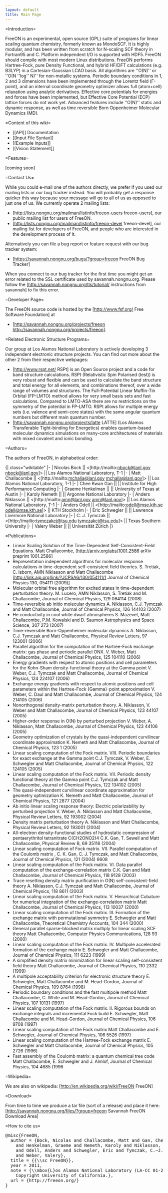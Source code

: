 ```yaml
---
layout: default
title: Main Page
---
```


=Introduction=

FreeON is an experimental, open source (GPL) suite of programs for linear scaling quantum chemistry, formerly known as MondoSCF. It is highly modular, and has been written from scratch for N-scaling SCF theory in Fortran95 and C. Platform independent I/O is supported with HDF5. FreeON should compile with most modern Linux distributions. FreeON performs Hartree-Fock, pure Density Functional, and hybrid HF/DFT calculations (e.g. B3LYP) in a Cartesian-Gaussian LCAO basis. All algorithms are ''O(N)'' or ''O(N ''log'' N)'' for non-metallic systems. Periodic boundary conditions in 1, 2 and 3 dimensions have been implemented through the Lorentz field (Γ-point), and an internal coordinate geometry optimizer allows full (atom+cell) relaxation using analytic derivatives. Effective core potentials for energies and forces have been implemented, but Effective Core Potential (ECP) lattice forces do not work yet. Advanced features include ''O(N)'' static and dynamic response, as well as time reversible Born Oppenheimer Molecular Dynamics (MD).

=Content of this wiki=

* [[API]] Documentation
* [[Input File Syntax]]
* [[Example Inputs]]
* [[Vision Statement]]

=Features=

[coming soon]

=Contact Us=

While you could e-mail one of the authors directly, we prefer if you used our mailing lists or our bug tracker instead. You will probably get a response quicker this way because your message will go to all of us as opposed to just one of us. We currently operate 2 mailing lists:

* [http://lists.nongnu.org/mailman/listinfo/freeon-users freeon-users], our public mailing list for users of FreeON.
* [http://lists.nongnu.org/mailman/listinfo/freeon-devel freeon-devel], our mailing list for developers of FreeON, and people who are interested in the development process of it.

Alternatively you can file a bug report or feature request with our bug tracker system:

* [https://savannah.nongnu.org/bugs/?group=freeon FreeON Bug Tracker]

When you connect to our bug tracker for the first time you might get an error related to the SSL certificate used by savannah.nongnu.org. Please follow the [http://savannah.nongnu.org/tls/tutorial/ instructions from savannah] to fix this error.

=Developer Page=

The FreeON source code is hosted by the [http://www.fsf.org/ Free Software Foundation] at

* [http://savannah.nongnu.org/projects/freeon http://savannah.nongnu.org/projects/freeon].

=Related Electronic Structure Programs=

Our group at Los Alamos National Laboratory is actively developing 3 independent electronic structure projects. You can find out more about the other 2 from their respective webpages:

* [http://www.rspt.net/ RSPt] is an Open Source project and a code for band structure calculations. RSPt (Relativistic Spin Polarised (test)) is very robust and flexible and can be used to calculate the band structure and total energy for all elements, and combinations thereof, over a wide range of volumes and structures. The Full-Potential Linear Muffin-Tin Orbital (FP-LMTO) method allows for very small basis sets and fast calculations. Compared to LMTO-ASA there are no restrictions on the symmetry of the potential in FP-LMTO. RSPt allows for multiple energy sets (i.e. valence and semi-core states) with the same angular quantum numbers but different main quantum number.
* [http://savannah.nongnu.org/projects/latte LATTE] (Los Alamos Transferable Tight-binding for Energetics) enables quantum-based molecular dynamics simulations on many-core architectures of materials with mixed covalent and ionic bonding.

=Authors=


The authors of FreeON, in alphabetical order:

{| class="wikitable"
|-
| Nicolas Bock || <[http://mailto:nbock@lanl.gov nbock@lanl.gov]> || Los Alamos National Laboratory, T-1
|-
| Matt Challacombe || <[http://mailto:mchalla@lanl.gov mchalla@lanl.gov]> || Los Alamos National Laboratory, T-1
|-
| Chee Kwan Gan || || Institute for High Performance Computing
|-
| Graeme Henkelman || || University of Texas at Austin
|-
| Karoly Nemeth || || Argonne National Laboratory
|-
| Anders Niklasson || <[http://mailto:amn@lanl.gov amn@lanl.gov]> || Los Alamos National Laboratory, T-1
|-
| Anders Odell || <[http://mailto:odell@mse.kth.se odell@mse.kth.se]> || KTH Stockholm
|-
| Eric Schwegler || || Lawrence Livermore National Laboratory
|-
| C. J. Tymczak || <[http://mailto:tymczakcj@tsu.edu tymczakcj@tsu.edu]> || Texas Southern University
|-
| Valery Weber || || Universität Zürich
|}

=Publications=

* Linear Scaling Solution of the Time-Dependent Self-Consistent-Field Equations. Matt Challacombe, [http://arxiv.org/abs/1001.2586 arXiv preprint 1001.2586]
* Representation independent algorithms for molecular response calculations in time-dependent self-consistent field theories. S. Tretiak, C. Isborn, AMN Niklasson and Matt Challacombe [http://link.aip.org/link/?JCPSA6/130/054111/1 Journal of Chemical Physics 130, 054111 (2009)]
* Molecular orbital free algorithm for excited states in time-dependent perturbation theory. M. Lucero, AMN Niklasson, S. Tretiak and M. Challacombe, Journal of Chemical Physics, 129 064114 (2008)
* Time-reversible ab initio molecular dynamics A. Niklasson, C.J. Tymczak and Matt Challacombe, Journal of Chemical Physics, 126 144103 (2007)
* He conductivity in cool white dwarf atmospheres S. Mazevet, Matt Challacombe, P.M. Kowalski and D. Saumon Astrophysics and Space Science, 307 273 (2007)
* Time-reversible Born-Oppenheimer molecular dynamics A. Niklasson, C.J. Tymczak and Matt Challacombe, Physical Review Letters, 97 123001 (2006)
* Parallel algorithm for the computation of the Hartree-Fock exchange matrix: gas phase and periodic parallel ONX. V. Weber, Matt Challacombe, Journal of Chemical Physics, 125 104110 (2006)
* Energy gradients with respect to atomic positions and cell parameters for the Kohn-Sham density-functional theory at the Gamma point V. Weber, C.J. Tymczak and Matt Challacombe, Journal of Chemical Physics, 124 224107 (2006)
* Exchange energy gradients with respect to atomic positions and cell parameters within the Hartree-Fock {Gamma}-point approximation V. Weber, C. Daul and Matt Challacombe, Journal of Chemical Physics, 124 214105 (2006)
* Nonorthogonal density-matrix perturbation theory. A. Niklasson, V. Weber and Matt Challacombe, Journal of Chemical Physics, 123 44107 (2005)
* Higher-order response in O(N) by perturbed projection V. Weber, A. Niklasson, Matt Challacombe, Journal of Chemical Physics, 123 44106 (2005)
* Geometry optimization of crystals by the quasi-independent curvilinear coordinate approximation K. Nemeth and Matt Challacombe, Journal of Chemical Physics, 123 1 (2005)
* Linear scaling computation of the Fock matrix. VIII. Periodic boundaries for exact exchange at the Gamma point C.J. Tymczak, V. Weber, E. Schwegler and Matt Challacombe, Journal of Chemical Physics, 122 124105 (2005)
* Linear scaling computation of the Fock matrix. VII. Periodic density functional theory at the Gamma point C.J. Tymczak and Matt Challacombe, Journal of Chemical Physics, 122 134102 (2005)
* The quasi-independent curvilinear coordinate approximation for geometry optimization K. Nemeth and Matt Challacombe, Journal of Chemical Physics, 121 2877 (2004)
* Ab initio linear scaling response theory: Electric polarizability by perturbed projection V. Weber, A. Niklasson and Matt Challacombe, Physical Review Letters, 92 193002 (2004)
* Density matrix perturbation theory A. Niklasson and Matt Challacombe, Physical Review Letters, 92 193001 (2004)
* All-electron density-functional studies of hydrostatic compression of pentaerythritol tetranitrate C(CH2ONO2)4 C.K. Gan, T. Sewell and Matt Challacombe, Physical Review B, 69 35116 (2004)
* Linear scaling computation of Fock matrix. VII. Parallel computation of the Coulomb matrix , C. K. Gan, C. J. Tymczak, and Matt Challacombe, Journal of Chemical Physics, 121 (2004) 6608
* Linear scaling computation of the Fock matrix. VI. Data parallel computation of the exchange-correlation matrix C.K. Gan and Matt Challacombe, Journal of Chemical Physics, 118 9128 (2003)
* Trace resetting density matrix purification in O(N) self-consistent-field theory A. Niklasson, C.J. Tymczak and Matt Challacombe, Journal of Chemical Physics, 118 8611 (2003)
* Linear scaling computation of the Fock matrix. V. Hierarchical Cubature for numerical integration of the exchange-correlation matrix Matt Challacombe, Journal of Chemical Physics, 113 10037 (2000)
* Linear scaling computation of the Fock matrix. III. Formation of the exchange matrix with permutational symmetry E. Schwegler and Matt Challacombe, Theoretical Chemistry Accounts, 104 344 (2000)
* General parallel sparse-blocked matrix multiply for linear scaling SCF theory Matt Challacombe, Computer Physics Communications, 128 93 (2000)
* Linear scaling computation of the Fock matrix. IV. Multipole accelerated formation of the exchange matrix E. Schwegler and Matt Challacombe, Journal of Chemical Physics, 111 6223 (1999)
* A simplified density matrix minimization for linear scaling self-consistent field theory Matt Challacombe, Journal of Chemical Physics, 110 2332 (1999)
* A multipole acceptability criterion for electronic structure theory E. Schwegler, Matt Challacombe and M. Head-Gordon, Journal of Chemical Physics, 109 8764 (1998)
* Periodic boundary conditions and the fast multipole method Matt Challacombe, C. White and M. Head-Gordon, Journal of Chemical Physics, 107 10131 (1997)
* Linear scaling computation of the Fock matrix. II. Rigorous bounds on exchange integrals and incremental Fock build E. Schwegler, Matt Challacombe and M. Head-Gordon, Journal of Chemical Physics, 106 9708 (1997)
* Linear scaling computation of the Fock matrix Matt Challacombe and E. Schwegler, Journal of Chemical Physics, 106 5526 (1997)
* Linear scaling computation of the Hartree-Fock exchange matrix E. Schwegler and Matt Challacombe, Journal of Chemical Physics, 105 2726 (1996)
* Fast assembly of the Coulomb matrix: a quantum chemical tree code Matt Challacombe, E. Schwegler and J. Almlof, Journal of Chemical Physics, 104 4685 (1996

=Wikipedia=

We are also on wikipedia: [http://en.wikipedia.org/wiki/FreeON FreeON]

=Download=

From time to time we produce a tar file (sort of a release) and place it here: [http://savannah.nongnu.org/files/?group=freeon Savannah FreeON Download Area]

=How to cite us=

<pre>
@misc{FreeON,
  author = {Bock, Nicolas and Challacombe, Matt and Gan, Chee~Kwan
    and Henkelman, Graeme and Nemeth, Karoly and Niklasson, A.~M.~N.
    and Odell, Anders and Schwegler, Eric and Tymczak, C.~J.
    and Weber, Valery},
  title = {{\\sc FreeON}},
  year = 2011,
  note = {\\mbox{L}os Alamos National Laboratory (LA-CC 01-2; LA-CC-04-086),
    Copyright University of California.},
  url = {http://freeon.org/}
}
<pre>
